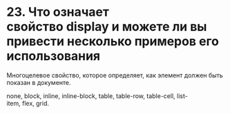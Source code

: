 # 23. Что означает свойство display и можете ли вы привести несколько примеров его использования

Многоцелевое свойство, которое определяет, как элемент должен быть показан в документе.

none, block, inline, inline-block, table, table-row, table-cell, list-item, flex, grid.
